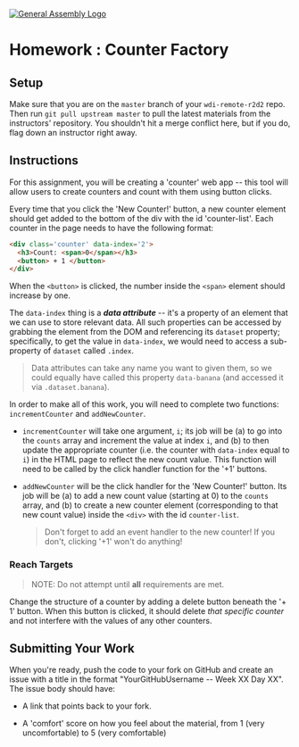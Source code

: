 [![General Assembly Logo](https://camo.githubusercontent.com/1a91b05b8f4d44b5bbfb83abac2b0996d8e26c92/687474703a2f2f692e696d6775722e636f6d2f6b6538555354712e706e67)](https://generalassemb.ly/education/web-development-immersive)

# Homework : Counter Factory

<!-- MATERIALS METADATA -->
<!--
  title: 'Counter Factory'
  type: homework
  creators: Matt Brendzel
  competencies: javascript, dom manipulation, event handling
-->

## Setup

Make sure that you are on the `master` branch of your `wdi-remote-r2d2` repo.
Then run `git pull upstream master` to pull the latest materials from the
instructors' repository. You shouldn't hit a merge conflict here, but if you do,
flag down an instructor right away.

<!--
Next, navigate to the directory for today, go into the `homework` directory, and
run `npm install` -- this will download any assignment-specific JavaScript
dependencies into to a directory called `node_modules`.

As you work through this assignment, you should make commits regularly.
In particular, since there are automated tests built into this assignment, we
recommend that you make a commit every time that you pass a new test, in
addition to any other time you feel might be appropriate (e.g. just before
trying out something new). -->

## Instructions

For this assignment, you will be creating a 'counter' web app -- this tool will
allow users to create counters and count with them using button clicks.

Every time that you click the 'New Counter!' button, a new counter element
should get added to the bottom of the div with the id 'counter-list'. Each
counter in the page needs to have the following format:

```html
<div class='counter' data-index='2'>
  <h3>Count: <span>0</span></h3>
  <button> + 1 </button>
</div>
```

When the `<button>` is clicked, the number inside the `<span>` element should
increase by one.

The `data-index` thing is a _**data attribute**_ -- it's a property of an
element that we can use to store relevant data. All such properties can be
accessed by grabbing the element from the DOM and referencing its `dataset`
property; specifically, to get the value in `data-index`, we would need to
access a sub-property of `dataset` called `.index`.

> Data attributes can take any name you want to given them, so we could equally
> have called this property `data-banana` (and accessed it via
> `.dataset.banana`).

In order to make all of this work, you will need to complete two functions:
`incrementCounter` and `addNewCounter`.

-   `incrementCounter` will take one argument, `i`; its job will be
    (a) to go into the `counts` array and increment the value at index `i`,
    and
    (b) to then update the appropriate counter (i.e. the counter with
    `data-index` equal to `i`) in the HTML page to reflect the new count value.
    This function will need to be called by the click handler function for the
    '+1' buttons.

-   `addNewCounter` will be the click handler for the 'New Counter!' button.
    Its job will be
    (a) to add a new count value (starting at 0) to the `counts` array,
    and
    (b) to create a new counter element (corresponding to that new count value)
    inside the `<div>` with the id `counter-list`.

    > Don't forget to add an event handler to the new counter! If you don't,
    > clicking '+1' won't do anything!

<!-- ### Testing Your Work

A set of automated tests, written in the [Mocha.js](https://mochajs.org/)
testing framework, has been provided for you with this assignment.
To run these tests, navigate to the `homework` directory and type `npm test`
into the console. Test your work regularly, and read the feedback from the tests
carefully -- it may give you a clue about what to do next. -->

### Reach Targets

> NOTE: Do not attempt until **all** requirements are met.

Change the structure of a counter by adding a delete button beneath the '+ 1'
button. When this button is clicked, it should delete _that specific counter_
and not interfere with the values of any other counters.

## Submitting Your Work

When you're ready, push the code to your fork on GitHub and create an issue with
a title in the format "YourGitHubUsername -- Week XX Day XX".
The issue body should have:

-   A link that points back to your fork.

-   A 'comfort' score on how you feel about the material, from 1 (very
    uncomfortable) to 5 (very comfortable)
